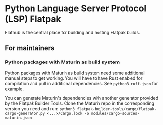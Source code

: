 # Python Language Server Protocol (LSP) Flatpak

Flathub is the central place for building and hosting Flatpak builds.

## For maintainers

### Python packages with Maturin as build system

Python packages with Maturin as build system need some additional manual steps to get working. You will have to have
Rust enabled for compilation and pull in additional dependencies. See `python3-ruff.json` for example.

You can generate Maturin's dependencies with another generator provided by the Flatpak Builder Tools. Clone
the Maturin repo in the corresponding version you need and run:
`python3 flatpak-builder-tools/cargo/flatpak-cargo-generator.py <...>/Cargo.lock -o modules/cargo-sources-maturin.json`

